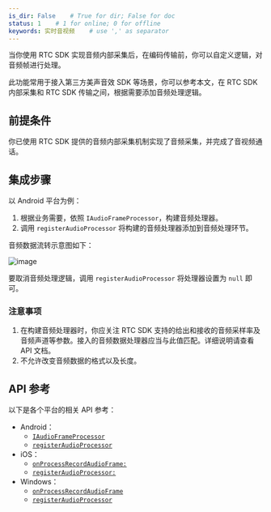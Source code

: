 ```yaml
---
is_dir: False    # True for dir; False for doc
status: 1    # 1 for online; 0 for offline
keywords: 实时音视频    # use ',' as separator
---
```


当你使用 RTC SDK 实现音频内部采集后，在编码传输前，你可以自定义逻辑，对音频帧进行处理。

此功能常用于接入第三方美声音效 SDK 等场景，你可以参考本文，在 RTC SDK 内部采集和 RTC SDK 传输之间，根据需要添加音频处理逻辑。

## 前提条件

你已使用 RTC SDK 提供的音频内部采集机制实现了音频采集，并完成了音视频通话。

## 集成步骤

以 Android 平台为例：

1.  根据业务需要，依照 `IAudioFrameProcessor`，构建音频处理器。
2.  调用 `registerAudioProcessor` 将构建的音频处理器添加到音频处理环节。

音频数据流转示意图如下：

![image](https://p-vcloud.byteimg.com/tos-cn-i-em5hxbkur4/d38799f3c59f4db6999729e7d1fe124e~tplv-em5hxbkur4-noop.image?width=1556&height=218)

要取消音频处理逻辑，调用 `registerAudioProcessor` 将处理器设置为 `null` 即可。

### 注意事项

1. 在构建音频处理器时，你应关注 RTC SDK 支持的给出和接收的音频采样率及音频声道等参数。接入的音频数据处理器应当与此值匹配。详细说明请查看 API 文档。
2. 不允许改变音频数据的格式以及长度。

## API 参考

以下是各个平台的相关 API 参考：

- Android：
    - [`IAudioFrameProcessor`](70081.md#iaudioframeprocessor)
    - [`registerAudioProcessor`](70080.md#registeraudioprocessor)
- iOS：
    - [`onProcessRecordAudioFrame:`](70087.md#ByteRTCAudioFrameProcessor-onprocessrecordaudioframe)
    - [`registerAudioProcessor:`](70086.md#registeraudioprocessor)
- Windows：
    - [`onProcessRecordAudioFrame`](70096.md#onprocessrecordaudioframe)   
    - [`registerAudioProcessor`](70095.md#registeraudioprocessor)
